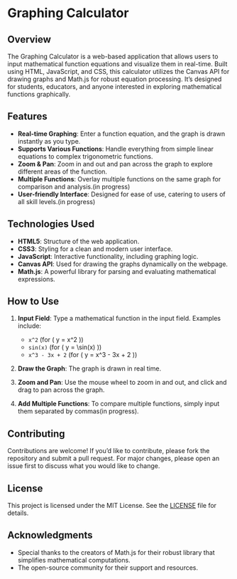 # Graphing Calculator

## Overview
The Graphing Calculator is a web-based application that allows users to input mathematical function equations and visualize them in real-time. Built using HTML, JavaScript, and CSS, this calculator utilizes the Canvas API for drawing graphs and Math.js for robust equation processing. It’s designed for students, educators, and anyone interested in exploring mathematical functions graphically.

## Features
- **Real-time Graphing**: Enter a function equation, and the graph is drawn instantly as you type.
- **Supports Various Functions**: Handle everything from simple linear equations to complex trigonometric functions.
- **Zoom & Pan**: Zoom in and out and pan across the graph to explore different areas of the function.
- **Multiple Functions**: Overlay multiple functions on the same graph for comparison and analysis.(in progress)
- **User-friendly Interface**: Designed for ease of use, catering to users of all skill levels.(in progress)

## Technologies Used
- **HTML5**: Structure of the web application.
- **CSS3**: Styling for a clean and modern user interface.
- **JavaScript**: Interactive functionality, including graphing logic.
- **Canvas API**: Used for drawing the graphs dynamically on the webpage.
- **Math.js**: A powerful library for parsing and evaluating mathematical expressions.

## How to Use
1. **Input Field**: Type a mathematical function in the input field. Examples include:
   - `x^2` (for \( y = x^2 \))
   - `sin(x)` (for \( y = \sin(x) \))
   - `x^3 - 3x + 2` (for \( y = x^3 - 3x + 2 \))

2. **Draw the Graph**: The graph is drawn in real time.

3. **Zoom and Pan**: Use the mouse wheel to zoom in and out, and click and drag to pan across the graph.

4. **Add Multiple Functions**: To compare multiple functions, simply input them separated by commas(in progress).

## Contributing
Contributions are welcome! If you’d like to contribute, please fork the repository and submit a pull request. For major changes, please open an issue first to discuss what you would like to change.

## License
This project is licensed under the MIT License. See the [LICENSE](LICENSE) file for details.

## Acknowledgments
- Special thanks to the creators of Math.js for their robust library that simplifies mathematical computations.
- The open-source community for their support and resources.


